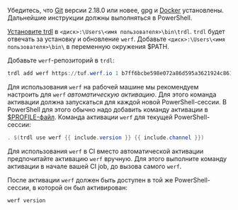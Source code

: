Убедитесь, что [Git](https://git-scm.com/download/win) версии 2.18.0 или новее, gpg и [Docker](https://docs.docker.com/get-docker) установлены. Дальнейшие инструкции должны выполняться в PowerShell.

[Установите trdl](https://github.com/werf/trdl/releases/) в `<диск>:\Users\<имя пользователя>\bin\trdl`. `trdl` будет отвечать за установку и обновление `werf`. Добавьте `<диск>:\Users\<имя пользователя>\bin\` в переменную окружения $PATH.

Добавьте `werf`-репозиторий в `trdl`:
```powershell
trdl add werf https://tuf.werf.io 1 b7ff6bcbe598e072a86d595a3621924c8612c7e6dc6a82e919abe89707d7e3f468e616b5635630680dd1e98fc362ae5051728406700e6274c5ed1ad92bea52a2
```
 
Для использования `werf` на рабочей машине мы рекомендуем настроить для `werf` _автоматическую активацию_. Для этого команда активации должна запускаться для каждой новой PowerShell-сессии. В PowerShell для этого обычно надо добавить команду активации в [$PROFILE-файл](https://docs.microsoft.com/en-us/powershell/module/microsoft.powershell.core/about/about_profiles). Команда активации `werf` для текущей PowerShell-сессии:
```powershell
. $(trdl use werf {{ include.version }} {{ include.channel }})
```

Для использования `werf` в CI вместо автоматической активации предпочитайте активацию `werf` вручную. Для этого выполните команду активации в начале вашей CI job, до вызова самого `werf`.

После активации `werf` должен быть доступен в той же PowerShell-сессии, в которой он был активирован:
```powershell
werf version
```
